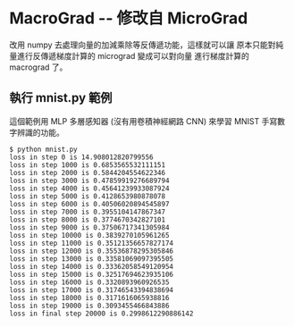 # MacroGrad -- 修改自 MicroGrad

改用 numpy 去處理向量的加減乘除等反傳遞功能，這樣就可以讓
原本只能對純量進行反傳遞梯度計算的 micrograd 變成可以對向量
進行梯度計算的 macrograd 了。

## 執行 mnist.py 範例

這個範例用 MLP 多層感知器 (沒有用卷積神經網路 CNN) 來學習 MNIST 手寫數字辨識的功能。

```
$ python mnist.py
loss in step 0 is 14.908012820799556
loss in step 1000 is 0.6853565532111151
loss in step 2000 is 0.5844204554622346
loss in step 3000 is 0.47859919276689794
loss in step 4000 is 0.45641239933087924
loss in step 5000 is 0.4128653980878078
loss in step 6000 is 0.40506020894545897
loss in step 7000 is 0.3955104147867347
loss in step 8000 is 0.3774670342827101
loss in step 9000 is 0.37506717341305984
loss in step 10000 is 0.3839270105961265
loss in step 11000 is 0.35121356657827174
loss in step 12000 is 0.35536878295305846
loss in step 13000 is 0.33581069097395505
loss in step 14000 is 0.33362058549120954
loss in step 15000 is 0.32517694623935106
loss in step 16000 is 0.3320893960926535
loss in step 17000 is 0.31746543394838694
loss in step 18000 is 0.3171616065938816
loss in step 19000 is 0.3093455466843886
loss in final step 20000 is 0.2998612290886142
```
